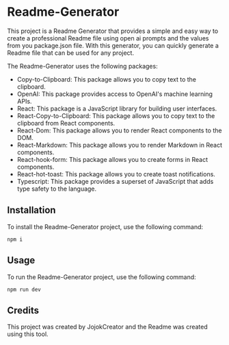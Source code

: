 # Readme-Generator

This project is a Readme Generator that provides a simple and easy way to create a professional Readme file using open ai prompts and the values from you package.json file. With this generator, you can quickly generate a Readme file that can be used for any project.

The Readme-Generator uses the following packages:
- Copy-to-Clipboard: This package allows you to copy text to the clipboard.
- OpenAI: This package provides access to OpenAI's machine learning APIs.
- React: This package is a JavaScript library for building user interfaces.
- React-Copy-to-Clipboard: This package allows you to copy text to the clipboard from React components.
- React-Dom: This package allows you to render React components to the DOM.
- React-Markdown: This package allows you to render Markdown in React components.
- React-hook-form: This package allows you to create forms in React components.
- React-hot-toast: This package allows you to create toast notifications.
- Typescript: This package provides a superset of JavaScript that adds type safety to the language.

## Installation

To install the Readme-Generator project, use the following command:

```
npm i
```

## Usage

To run the Readme-Generator project, use the following command:

```
npm run dev
```

## Credits

This project was created by JojokCreator and the Readme was created using this tool.

